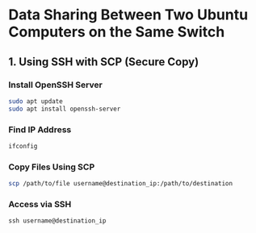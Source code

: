 # Data Sharing Between Two Ubuntu Computers on the Same Switch

## 1. Using SSH with SCP (Secure Copy)
### Install OpenSSH Server
```bash
sudo apt update
sudo apt install openssh-server
```
### Find IP Address
```bash
ifconfig
```
### Copy Files Using SCP
```bash
scp /path/to/file username@destination_ip:/path/to/destination
```
### Access via SSH
```
ssh username@destination_ip
```

